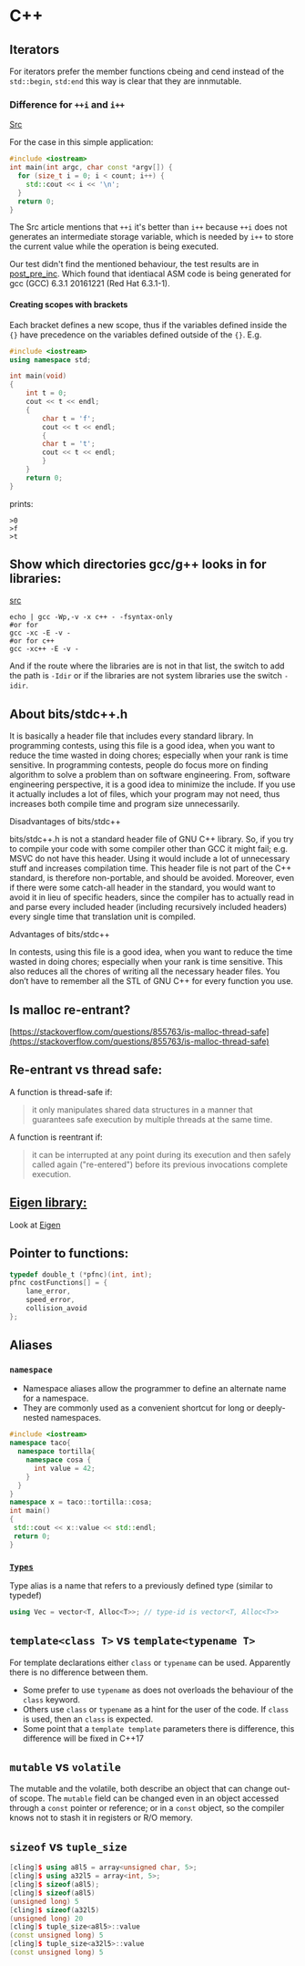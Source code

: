 # C++

## Iterators

For iterators prefer the member functions cbeing and cend instead of the
`std::begin`, `std:end` this way is clear that they are innmutable.



### Difference for `++i` and `i++`

[Src](http://www.embedded.com/design/programming-languages-and-tools/4410601/Pre-increment-or-post-increment-in-C-C-)

For the case in this simple application:
```cpp
#include <iostream>
int main(int argc, char const *argv[]) {
  for (size_t i = 0; i < count; i++) {
    std::cout << i << '\n';
  }
  return 0;
}

```
The Src article mentions that `++i` it's better than `i++` because `++i` does not
generates an intermediate storage variable, which is needed by `i++` to store the
current value while the operation is being executed.

Our test didn't find the mentioned behaviour, the test results are in [post_pre_inc](./post_pre_inc).
Which found that identiacal ASM code is being generated for gcc (GCC) 6.3.1 20161221 (Red Hat 6.3.1-1).




#### Creating scopes with brackets

Each bracket defines a new scope, thus if the variables defined inside the `{}` have precedence on the variables defined outside of the `{}`.
E.g.

```cpp
#include <iostream>
using namespace std;

int main(void)
{
    int t = 0;
    cout << t << endl;
    {
        char t = 'f';
        cout << t << endl;
        {
        char t = 't';
        cout << t << endl;
        }
    }
    return 0;
}
```

prints:
```
>0
>f
>t
```

## Show which directories gcc/g++ looks in for libraries:
[src]()
```
echo | gcc -Wp,-v -x c++ - -fsyntax-only
#or for
gcc -xc -E -v -
#or for c++
gcc -xc++ -E -v -
```

And if the route where the libraries are is not in that list, the switch
to add the path is `-Idir` or if the libraries are not system libraries use the switch `-idir`.

## About bits/stdc++.h

It is basically a header file that includes every standard library. In programming contests, using this file is a good idea, when you want to reduce the time wasted in doing chores; especially when your rank is time sensitive.
In programming contests, people do focus more on finding algorithm to solve a problem than on software engineering. From, software engineering perspective, it is a good idea to minimize the include. If you use it actually includes a lot of files, which your program may not need, thus increases both compile time and program size unnecessarily.

Disadvantages of bits/stdc++

bits/stdc++.h is not a standard header file of GNU C++ library. So, if you try to compile your code with some compiler other than GCC it might fail; e.g. MSVC do not have this header.
Using it would include a lot of unnecessary stuff and increases compilation time.
This header file is not part of the C++ standard, is therefore non-portable, and should be avoided.
Moreover, even if there were some catch-all header in the standard, you would want to avoid it in lieu of specific headers, since the compiler has to actually read in and parse every included header (including recursively included headers) every single time that translation unit is compiled.

Advantages of bits/stdc++

In contests, using this file is a good idea, when you want to reduce the time wasted in doing chores; especially when your rank is time sensitive.
This also reduces all the chores of writing all the necessary header files.
You don’t have to remember all the STL of GNU C++ for every function you use.


## Is malloc re-entrant?

[https://stackoverflow.com/questions/855763/is-malloc-thread-safe](https://stackoverflow.com/questions/855763/is-malloc-thread-safe)


## Re-entrant vs thread safe:

A function is thread-safe if:

>it only manipulates shared data structures in a manner that guarantees safe execution by multiple threads at the same time.

A function is reentrant if:

>it can be interrupted at any point during its execution and then safely called again ("re-entered") before its previous invocations complete execution.


## [Eigen library:](https://eigen.tuxfamily.org/dox/group__TutorialMatrixClass.html)

Look at [Eigen](./Eigen)

## Pointer to functions:

```C
typedef double_t (*pfnc)(int, int);
pfnc costFunctions[] = {
    lane_error,
    speed_error,
    collision_avoid
};
```


## Aliases

### `namespace`
- Namespace aliases allow the programmer to define an alternate name for a namespace.
- They are commonly used as a convenient shortcut for long or deeply-nested namespaces.

```cpp
#include <iostream>
namespace taco{
  namespace tortilla{
    namespace cosa {
      int value = 42;
    }
  }
}
namespace x = taco::tortilla::cosa;
int main()
{
 std::cout << x::value << std::endl;
 return 0;
}
```

### [`Types`](http://en.cppreference.com/w/cpp/language/type_alias)
Type alias is a name that refers to a previously defined type (similar to typedef)

```cpp
using Vec = vector<T, Alloc<T>>; // type-id is vector<T, Alloc<T>>
```

## `template<class T>` vs `template<typename T>`

For template declarations either `class` or `typename` can be used. Apparently
there is no difference between them.

* Some prefer to use `typename` as does not overloads the behaviour of the `class`
keyword.
* Others use `class` or `typename` as a hint for the user of the code. If `class`
 is used, then an `class` is expected.
* Some point that a `template template`  parameters there is difference, this
 difference will be fixed in C++17


## `mutable` vs `volatile`

The mutable and the volatile, both describe an object that can change out-of scope.
The `mutable` field can be changed even in an object accessed through a `const`
pointer or reference; or in a `const` object, so the compiler knows not to stash
it in registers or R/O memory. 

## `sizeof` vs `tuple_size`

```cpp
[cling]$ using a8l5 = array<unsigned char, 5>;
[cling]$ using a32l5 = array<int, 5>;
[cling]$ sizeof(a8l5);
[cling]$ sizeof(a8l5)
(unsigned long) 5
[cling]$ sizeof(a32l5)
(unsigned long) 20
[cling]$ tuple_size<a8l5>::value
(const unsigned long) 5
[cling]$ tuple_size<a32l5>::value
(const unsigned long) 5

```

